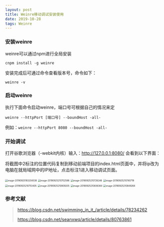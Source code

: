 ```yaml
---
layout: post
title: Weinre移动调试安装使用
date: 2019-10-28 
tags: Weinre    
---
```


### 安装weinre

weinre可以通过npm进行全局安装

`cnpm install -g weinre`

 安装完成后可通过命令查看版本号，命令如下：

`weinre -v`

### 启动weinre

执行下面命令启动weinre，端口号可根据自己的情况来定

`weinre --httpPort [端口号] --boundHost -all-`

例如：`weinre --httpPort 8080 --boundHost -all-`

### 开始调试

打开谷歌浏览器（-webkit内核）输入：http://127.0.0.1:8080/   会看到以下界面：

将截图中2标注的位置代码复制到移动前端项目的index.html页面中，并将ip改为电脑在就局域网中的IP地址，点击标注1进入移动调试页面。

<img src="https://mashaojie.cn/blog/source/typora-user-images/image-20190925183204538.png" alt="image-20190925183204538" style="zoom:50%;" />

<img src="https://mashaojie.cn/blog/source/typora-user-images/image-20190925210702586.png" alt="image-20190925210702586" style="zoom:50%;" />

<img src="https://mashaojie.cn/blog/source/typora-user-images/image-20190925210726246.png" alt="image-20190925210726246" style="zoom:50%;" />

<img src="https://mashaojie.cn/blog/source/typora-user-images/image-20190925210740719.png" alt="image-20190925210740719" style="zoom:50%;" />

<img src="https://mashaojie.cn/blog/source/typora-user-images/image-20190925210753405.png" alt="image-20190925210753405" style="zoom:50%;" />

<img src="https://mashaojie.cn/blog/source/typora-user-images/image-20190925210809205.png" alt="image-20190925210809205" style="zoom:50%;" />

<img src="https://mashaojie.cn/blog/source/typora-user-images/image-20190925210836384.png" alt="image-20190925210836384" style="zoom:50%;" />

<img src="https://mashaojie.cn/blog/source/typora-user-images/image-20190925210849264.png" alt="image-20190925210849264" style="zoom:50%;" />

### 参考文献

> https://blog.csdn.net/swimming_in_it_/article/details/78234262
>
> https://blog.csdn.net/seanxwq/article/details/80763861